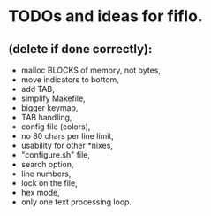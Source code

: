 # TODOs and ideas for fiflo.
## (delete if done correctly):
- malloc BLOCKS of memory, not bytes,
- move indicators to bottom,
- add TAB,
- simplify Makefile,
- bigger keymap,
- TAB handling,
- config file (colors),
- no 80 chars per line limit,
- usability for other *nixes,
- "configure.sh" file,
- search option,
- line numbers,
- lock on the file,
- hex mode,
- only one text processing loop.
